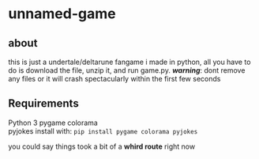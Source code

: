# unnamed-game

## about
  this is just a undertale/deltarune fangame i made in python, all you have to do is download the file, unzip it, and run game.py.
  ***warning***: dont remove any files or it will crash spectacularly within the first few seconds

## Requirements
  Python 3
  pygame
  colorama  
  pyjokes
  install with: `pip install pygame colorama pyjokes`







you could say things took a bit of a **whird route** right now
